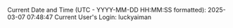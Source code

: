 Current Date and Time (UTC - YYYY-MM-DD HH:MM:SS formatted): 2025-03-07 07:48:47
Current User's Login: luckyaiman

